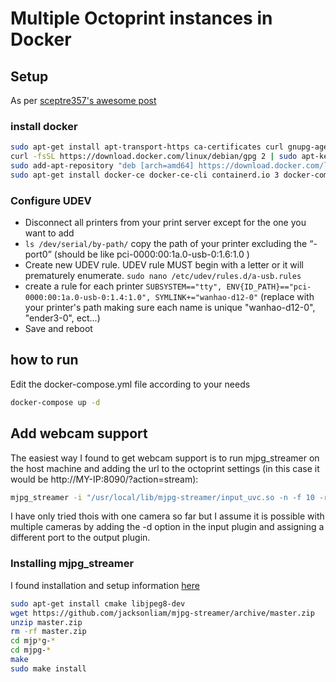 # Multiple Octoprint instances in Docker

## Setup

As per [sceptre357's awesome post](https://community.octoprint.org/t/setup-multiple-octoprint-instances-in-docker-on-debian-10/31285)

### install docker

```bash
sudo apt-get install apt-transport-https ca-certificates curl gnupg-agent software-properties-common
curl -fsSL https://download.docker.com/linux/debian/gpg 2 | sudo apt-key add -
sudo add-apt-repository "deb [arch=amd64] https://download.docker.com/linux/debian 2 $(lsb_release -cs) stable"
sudo apt-get install docker-ce docker-ce-cli containerd.io 3 docker-compose
```

### Configure UDEV

* Disconnect all printers from your print server except for the one you want to add
* ```ls /dev/serial/by-path/``` copy the path of your printer excluding the “-port0” (should be like pci-0000:00:1a.0-usb-0:1.6:1.0
)
* Create new UDEV rule. UDEV rule MUST begin with a letter or it will prematurely enumerate. ```sudo nano /etc/udev/rules.d/a-usb.rules```
* create a rule for each printer
```SUBSYSTEM=="tty", ENV{ID_PATH}=="pci-0000:00:1a.0-usb-0:1.4:1.0", SYMLINK+="wanhao-d12-0"``` (replace with your printer's path making sure each name is unique "wanhao-d12-0", "ender3-0", ect...)
* Save and reboot

## how to run

Edit the docker-compose.yml file according to your needs

```bash
docker-compose up -d
```

## Add webcam support

The easiest way I found to get webcam support is to run mjpg_streamer on the host machine and adding the url to the octoprint settings (in this case  it would be http://MY-IP:8090/?action=stream): 

```bash
mjpg_streamer -i "/usr/local/lib/mjpg-streamer/input_uvc.so -n -f 10 -r 1280x720" -o "/usr/local/lib/mjpg-streamer/output_http.so -p 8090 -w /usr/local/share/mjpg-streamer/www"
```

I have only tried thois with one camera so far but I assume it is possible with multiple cameras by adding the -d option in the input plugin and assigning a different port to the output plugin.

### Installing mjpg_streamer

I found installation and setup information [here](https://www.sigmdel.ca/michel/ha/rpi/streaming_fr.html)

```bash
sudo apt-get install cmake libjpeg8-dev
wget https://github.com/jacksonliam/mjpg-streamer/archive/master.zip
unzip master.zip
rm -rf master.zip
cd mjp*g-*
cd mjpg-*
make
sudo make install
```